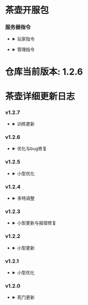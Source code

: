 # 茶壶开服包

### 服务器指令
* <details><summary>玩家指令</summary>

    * 通用
    ```php
        !vt / !vote       基础投票指令
        !s / !afk         快捷闲置
        !vm / !votemode   投票更改游戏模式
        !away / !spec     加入旁观
        !join             加入生还
        !slot             开位(不会增加生还数量)
        !sbot / !setbot   投票设置开局bot数量
        !chmap            投票换图
        !mapvote          投票选取下一关地图
        !tkbot            接管bot
        !teams            显示团队菜单
        !kill / !zs       自杀
        !tank / !p / !t   显示当前路程(含有多特时能显示坦克与女巫路程)
    ```
    * 推进
    ```php
        !ready / !r       准备
        !unready / !ur    取消准备
        !show             显示准备面板
        !hide             隐藏准备面板
        !spechud          打开或关闭旁观面板
    ```
    * 训练
    ```php
        !sich             调整特感种类
        !mgod             开启或关闭无敌模式
        !mos              开启或关闭一击必杀模式(玩家被控一次直接去世)
    ```
</details>

* <details><summary>管理指令</summary>

    * 通用
    ```php
        !bot              管理员设置开局人机
        !kickbots / !kb   管理员踢出所有人机
        !bom              管理员炸服
        !killall          管理员杀死所有玩家
        !addcvar          管理员更改服务器ConVar
        !lazer / !ls      管理员为武器添加镭射
    ```
    * 推进
    ```php
        !fs / !forcestart 管理员强制开启游戏
    ```
</details>

# 仓库当前版本: 1.2.6

# 茶壶详细更新日志
### v1.2.7
* <details><summary>训练更新</summary>

    * 内容：

        1. 回退特感仇恨优化
        2. 回退bot加智
        3. 调整大狙数值
        4. 更新插件get_ammobyR表现形式
        5. 多特新增多控配置
        6. 新增免伤距离100设置
        7. 修复高tick下boomer与spitter相关bug
        8. 调整mp5伤害与换弹时间
        9. 调整服名显示
        10. 修复刷特半径可能会被地图脚本覆盖的问题
        11. 重写了训练用插件

    * 文件：

        * 新增

            1. addons/sourcemod/plugins/2_F/l4d2_sb_fix.smx
            2. addons/sourcemod/gamedata/get_ammobyR.txt
            3. cfg/vote/sINum/6...18tmd.cfg
            4. cfg/vote/fastSetting/mS_6...8tmd5s.cfg
            5. cfg/vote/friendlyFireSetting/immueDis_100.cfg
            6. addons/sourcemod/plugins/2_F/l4d2_vomit_fix.smx
            7. addons/sourcemod/plugins/2_F/l4d2_uniform_spit.sp
            8. addons/sourcemod/gamedata/l4d2_vomit_fix.txt
            9. addons/sourcemod/gamedata/l4d2_si_ability.txt
            10. addons/sourcemod/scripting/1_P/l4d2_vomit_fix.sp
            11. addons/sourcemod/scripting/1_P/l4d2_uniform_spit.sp
            12. addons/sourcemod/plugins/2_F/l4d2_spawn_range_patch.smx
            13. addons/sourcemod/gamedata/l4d2_spawn_range_patch.txt
            14. addons/sourcemod/scripting/1_P/l4d2_spawn_range_patch.sp

        * 改动

            1. scripts/vscripts/director_base_addon.nut
            2. cfg/2_PluginsCfgOnce.cfg
            3. addons/sourcemod/plugins/4_G/get_ammobyR.smx
            4. addons/sourcemod/scripting/1_P/get_ammobyR.sp
            5. addons/sourcemod/plugins/4_G/enhance_bolt-action_sniper.smx
            6. addons/sourcemod/scripting/1_P/enhance_bolt-action_sniper.sp
            7. data/l4d2_config_vote.cfg
            8. data/config_vote_MS.cfg
            9. data/config_vote_DG.cfg
            10. addons/sourcemod/plugins/5_S/l4d2_dynamic_hostname.smx
            11. addons/sourcemod/scripting/1_P/l4d2_dynamic_hostname.sp
            12. addons/sourcemod/plugins/disabled/[Tr]l4d2_TrainMode.smx
            13. addons/sourcemod/scripting/1_P/l4d2_TrainMode.sp
            14. cfg/vote/train/train.cfg

        * 删除

            1. addons/left4lib.vpk
            2. addons/sourcemod/plugins/2_F/l4d_target_override.smx
</details>

### v1.2.6
* <details><summary>优化与bug修复</summary>

    * 内容：

        1. 特感仇恨优化
        2. 增加投票重置刷特以解决卡特问题
        3. 刷新服务器增加刷新管理员
        4. 调整了infected_glow的位置
        5. 调整了初始给物品与只有小药投票的冲突问题
        6. 调整了击杀提示的显示样式
        7. 删除了l4d2_tank_ranking.smx
        8. 新增灭团次数统计
        9. 更换了bot加智方案
        10. 修复过关回血bug
        11. 取消了生还之间友伤造成的屏幕晃动
        12. 再次调整了栓狙伤害

    * 文件：

        * 新增

            1. addons/sourcemod/data/l4d_target_override.cfg
            2. addons/sourcemod/plugins/2_Fix/l4d_target_override.smx
            3. addons/sourcemod/scripting/1_P/l4d_target_override.sp
            4. addons/sourcemod/gamedata/l4d_target_override.txt
            5. cfg/vote/spawnRule/resetSpawn.cfg
            6. addons/sourcemod/plugins/4_G/infected_glow.smx
            7. scripts/
            8. addons/left4lib.vpk
            9. addons/nav fixes.vpk

        * 改动

            1. addons/sourcemod/data/config_vote_DG.cfg
            2. addons/sourcemod/data/config_vote_MS.cfg
            3. addons/sourcemod/data/config_vote_TR.cfg
            4. addons/sourcemod/data/config_HT.cfg
            5. cfg/vote/serverSetting/refreshServer.cfg
            6. cfg/vote/funVote/sIGlow_on.cfg
            7. cfg/vote/funVote/sIGlow_off.cfg
            8. cfg/vote/weaponRule/w_All.cfg
            9. cfg/vote/weaponRule/w_OnlyPills.cfg
            10. addons/sourcemod/plugins/4_G/l4d2_kill-special_announce.smx
            11. addons/sourcemod/scripting/1_P/l4d2_kill-special_announce.sp
            12. addons/sourcemod/plugins/5_S/l4d2_teapot_commands.smx
            13. addons/sourcemod/plugins/5_S/l4d2_dynamic_hostname.smx
            14. addons/sourcemod/scripting/1_P/l4d2_teapot_commands.sp
            15. addons/sourcemod/scripting/1_P/l4d2_dynamic_hostname.sp
            16. addons/sourcemod/plugins/4_G/health_return.smx
            17. addons/sourcemod/scripting/1_P/health_return.sp
            18. addons/sourcemod/plugins/4_G/enhance_bolt-action_sniper.smx
            19. addons/sourcemod/scripting/1_P/enhance_bolt-action_sniper.sp
            20. cfg/2_PluginsCfgOnce.cfg

        * 删除

            1. addons/sourcemod/plugins/disabled/[FV]infected_glow.smx
            2. addons/sourcemod/plugins/4_G/l4d2_tank_ranking.smx
            3. addons/sourcemod/plugins/2_F/l4d2_sb_fix.smx
</details>


### v1.2.5
* <details><summary>小型优化</summary>

    * 内容：

        1. 新增小尸溶解插件
        2. 当幸存者附近存在特感时将取消友伤
        3. 修复安全屋回血对死亡玩家不生效的问题
        4. 增加配置文件夹及对应投票"快捷设置"
        5. 修改模式训练模式的特感数量配置
        6. 新增趣味投票/特感高亮

    * 文件：

        * 改动addons/sourcemod/plugins/4_G/

            1. l4d_ff_manager.smx
            2. health_return.smx
        * 改动addons/sourcemod/scripting/1_P/
        
            1. l4d_ff_manager.sp
            2. health_return.sp
        * 新增addons/sourcemod/plugins/4_G/l4d_dissolve_infected.smx
        * 新增addons/sourcemod/scripting/1_P/

            1. l4d_dissolve_infected.sp
            2. infected_glow.sp
        * 改动addons/sourcemod/data/

            1. l4d2_config_vote.cfg
            2. config_vote_TR.cfg
            3. config_vote_MS.cfg
            4. config_vote_DG.cfg
            5. config_HT.cfg
        * 新增cfg/vote/

            1. fastSetting
            2. sINum/train
            3. funVote/sIGlow_on.cfg
            4. funVote/sIGlow_off.cfg
        * 删除cfg/vote/sINum/sINumForTrain
        * 新增addons/sourcemod/plugins/diabled/[FV]infected_glow.smx
</details>

### v1.2.4
* <details><summary>多特调整</summary>

    * 内容：
        
        1. 新增随机刷特功能，并提供一个切换投票(仅限多特)
        2. 死门默认随机刷特
        3. 修复有关安全屋回血的bug
        4. 采用新算法以修复轮换刷特规则下卡特问题
        5. 现在子弹堆旁将会有50%概率刷新镭射
        6. 添加了出生点增加安全区功能
    
    * 文件：

        * 改动addons/sourcemod/plugins/diabled/[GM]specialspawner.smx
        * 改动addons/sourcemod/scripting/1_P/
            1. specialspawner.sp
            2. health_return.sp
            3. ss_class_change.sp
        * 改动addons/sourcemod/data/config_vote_MS.cfg
        * 新增cfg/vote/spawnRule
        * 改动cfg/vote/1_DG/deathGate.cfg
        * 改动addons/sourcemod/plugins/4_G/health_return.smx
        * 新增addons/sourcemod/plugins/4_G/lfd_coop_laserStackSpawn.smx
        * 新增addons/sourcemod/plugins/2_F/l4d_start_safe_area.smx
        * 新增addons/sourcemod/gamedata/l4d_start_safe_area.txt
        * 新增addons/sourcemod/scripting/1_P/
            1. l4d_start_safe_area.sp
            2. lfd_coop_laserStackSpawn.sp
</details>

### v1.2.3
* <details><summary>小型更新与报错修复</summary>

    * 内容:

        1. 修复了l4d2_teapot_commands连接与退出不正常工作的问题
        2. 修复specialspawner, bots, l4d2_kill-si_announce的报错问题
        3. 现在受伤，被控均会中断连杀, 爆头击杀与击杀的提示做了分别
        4. 新增投票刷新服务器
        5. 新增投票多倍医疗
        6. 将投票杀特回血，过关回血设置为通用投票
        7. 修复投票提出人机不生效的问题

    * 文件：
        * 删除addons/sourcemod/plugins/disabled/[DG]l4d2_more_medicals.smx
        * 新增addons/sourcemod/plugins/4_G/l4d2_more_medicals.smx
        * 改动addons/sourcemod/data/

            1. l4d2_config_vote.cfg
            2. config_vote_DG.cfg
            3. config_vote_MS.cfg
            4. config_HT.cfg
            5. config_vote_TR.cfg

        * 改动addons/sourcemod/plugins/5_S/l4d2_teapot_commands.smx
        * 改动addons/sourcemod/plugins/4_G/

            1. bots.smx
            2. l4d2_kill-special_announce.smx
        * 改动addons/sourcemod/plugins/disabled/[GM]specialspawner.smx
        * 改动addons/sourcemod/scripting/1_P/

            1. l4d2_teapot_commands.sp
            2. bot_manager.sp
            3. specialspawner.sp
            4. l4d2_kill-special_announce.sp

        * 新增cfg/vote/serverSetting/refreshServer.cfg
        * 新增cfg/vote/moreMedicals
        * 改动cfg/vote/1_DG
        * 改动cfg/vote/serverSetting/kickbots.cfg
</details>

### v1.2.2
* <details><summary>小型更新</summary>

    * 内容：
        
        1.  新增投票更改游戏模式
        2.  更改了动态服名游戏模式获取方式
        3.  slot能修改显示玩家数以及增加退出连接提示功能

    * 文件：

        * 新增addons/sourcemod/plugins/5_S/change_game_mode.smx
        * 改动addons/sourcemod/plugins/5_S/
        
            1. l4d2_dynamic_hostname.smx
            2. l4d2_teapot_commands.smx
        * 新增addons/sourcemod/scripting/1_P/change_game_mode.sp
        * 改动addons/sourcemod/scripting/1_P/
        
            1. l4d2_dynamic_hostname.sp
            2. l4d2_teapot_commands.sp
        * 新增addons/sourcemod/config/hostname/gamemode.txt
</details>

### v1.2.1
* <details><summary>小型优化</summary>

    * 内容:

        1.  非自动加入模式下无额外bot，旁观将不能加入生还
        2.  更改坦克是否激活的判定为left4dhooks内的函数，使得判定更加准确
        3.  安全屋回血后调一帧触发，以兼容其他插件

    * 文件：
        
        *  改动 addons/sourcemod/plugins/4_G/:

            1. bots.smx
            2. l4d2_tankfight.smx
            3. health_return.smx
        * 改动 addons/sourcemod/scripting/1_P/

            1. bots.sp
            2. l4d2_tankfight.sp
            3. health_return.sp
</details>

### v1.2.0
* <details><summary>死门更新</summary>

    * 内容：

        1.  新增礼物盒插件
        2.  新增双倍医疗
        3.  设置了死门专属多特配置
    * 文件：

        1.  新增 addons/sourcemod/data/gift
        2.  新增 addons/sourcemod/plugins/diabled/[DG]l4d2_gift_re.smx
        3.  新增 addons/sourcemod/plugins/diabled/[DG]l4d2_more_medicals.smx
        4.  改动 addons/sourcemod/data/config_DG.cfg
        5.  改动 cfg/vote/1_DG/deathGate.cfg
        6.  改动 cfg/vote/1_DG/unload.cfg
        7.  新增 cfg/vote/sINum/DG
</details>